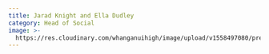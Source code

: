 ```yaml
---
title: Jarad Knight and Ella Dudley
category: Head of Social
image: >-
  https://res.cloudinary.com/whanganuihigh/image/upload/v1558497080/prefects/Heads_of_Social_-_Jarad_Knight_and_Ella_Dudley_3.jpg
---
```


